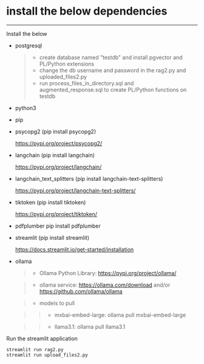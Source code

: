 # install the below dependencies
-----------------
Install the below 
* postgresql
	>* create database named "testdb" and install pgvector and PL/Python extensions
	>* change the db username and password in the rag2.py and uploaded_files2.py
	>* run process_files_in_directory.sql and augmented_response.sql to create PL/Python functions on testdb
* python3
* pip
* psycopg2 (pip install psycopg2)

	https://pypi.org/project/psycopg2/

* langchain (pip install langchain)

	https://pypi.org/project/langchain/

* langchain_text_splitters (pip install langchain-text-splitters)

	https://pypi.org/project/langchain-text-splitters/

* tiktoken (pip install tiktoken)

	https://pypi.org/project/tiktoken/

* pdfplumber
pip install pdfplumber

* streamlit (pip install streamlit)

	https://docs.streamlit.io/get-started/installation

* ollama

	>* Ollama Python Library: https://pypi.org/project/ollama/

	>* ollama service: https://ollama.com/download and/or https://github.com/ollama/ollama

	>* models to pull

	>>* mxbai-embed-large: ollama pull mxbai-embed-large
	
	>>* llama3.1: ollama pull llama3.1


Run the streamlit application

	streamlit run rag2.py
	streamlit run upload_files2.py